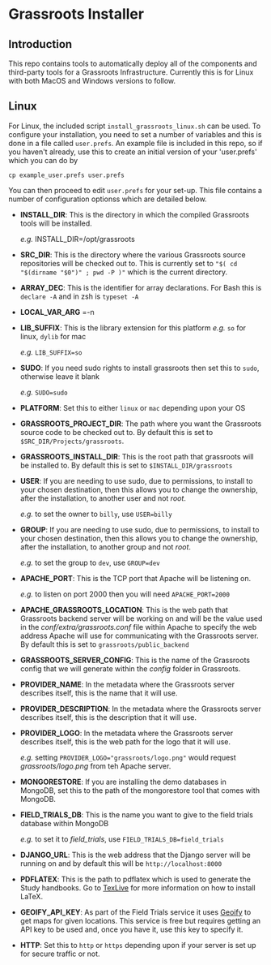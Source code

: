 # Grassroots Installer

## Introduction

This repo contains tools to automatically deploy all of the components and third-party tools for a Grassroots Infrastructure. Currently this is for Linux with both MacOS and Windows versions to follow.


## Linux

For Linux, the included script `install_grassroots_linux.sh` can be used. 
To configure your installation, you need to set a number of variables and this is done in a file called `user.prefs`. 
An example file is included in this repo, so if you haven't already, use this to create an initial version of your 'user.prefs' which you can do by

```
cp example_user.prefs user.prefs
```

You can then proceed to edit `user.prefs` for your set-up. 
This file contains a number of configuration optionss which are detailed below.


 * **INSTALL_DIR**: This is the directory in which the compiled Grassroots tools will be installed. 
 
     _e.g._ INSTALL_DIR=/opt/grassroots
	
 * **SRC_DIR**: This is the directory where the various Grassroots source repositories will be checked out to. 
 This is currently set to `"$( cd "$(dirname "$0")" ; pwd -P )"` which is the current directory.

 * **ARRAY_DEC**: This is the identifier for array declarations. For Bash this is `declare -A` and in zsh is `typeset -A` 
 
 * **LOCAL_VAR_ARG** =-n

 * **LIB_SUFFIX**: This is the library extension for this platform _e.g._ `so` for linux, `dylib` for mac
 
     _e.g._ `LIB_SUFFIX=so`

 * **SUDO**: If you need sudo rights to install grassroots then set this to `sudo`, otherwise leave it blank
 
     _e.g._ `SUDO=sudo`

 * **PLATFORM**: Set this to either `linux` or `mac` depending upon your OS

 * **GRASSROOTS_PROJECT_DIR**: The path where you want the Grassroots source code to be checked out to. 
 By default this is set to `$SRC_DIR/Projects/grassroots`.

 * **GRASSROOTS_INSTALL_DIR**: This is the root path that grassroots will be installed to. 
 By default this is set to `$INSTALL_DIR/grassroots`

 * **USER**: If you are needing to use sudo, due to permissions, to install to your chosen destination, then this allows
 you to change the ownership, after the installation, to another user and not _root_. 
 
   _e.g._ to set the owner to `billy`, use `USER=billy`

 * **GROUP**: If you are needing to use sudo, due to permissions, to install to your chosen destination, then this allows
 you to change the ownership, after the installation, to another group and not _root_. 
 
   _e.g._ to set the group to `dev`, use `GROUP=dev`

 * **APACHE_PORT**: This is the TCP port that Apache will be listening on. 

   _e.g._ to listen on port 2000 then you will need `APACHE_PORT=2000`

 * **APACHE_GRASSROOTS_LOCATION**: This is the web path that Grassroots backend server will be working on and will be the 
 value used in the _conf/extra/grassroots.conf_ file within Apache to specify the web address Apache will use for communicating
 with the Grassroots server.
 By default this is set to `grassroots/public_backend`

 * **GRASSROOTS_SERVER_CONFIG**: This is the name of the Grassroots config that we will generate within the _config_ folder in Grassroots.

 * **PROVIDER_NAME**: In the metadata where the Grassroots server describes itself, this is the name that it will use.

 * **PROVIDER_DESCRIPTION**: In the metadata where the Grassroots server describes itself, this is the description that it will use.

 * **PROVIDER_LOGO**: In the metadata where the Grassroots server describes itself, this is the web path for the logo that it will use.

   _e.g._ setting `PROVIDER_LOGO="grassroots/logo.png"` would request _grassroots/logo.png_ from teh Apache server.

 * **MONGORESTORE**: If you are installing the demo databases in MongoDB, set this to the path of the mongorestore tool that comes with MongoDB. 

 * **FIELD_TRIALS_DB**: This is the name you want to give to the field trials database within MongoDB

   _e.g._ to set it to _field\_trials_, use `FIELD_TRIALS_DB=field_trials`

 * **DJANGO_URL**: This is the web address that the Django server will be running on and by default this will be `http://localhost:8000`


 * **PDFLATEX**: This is the path to pdflatex which is used to generate the Study handbooks. Go to [TexLive](https://www.tug.org/texlive/) 
	for more information on how to install LaTeX.

 * **GEOIFY_API_KEY**: As part of the Field Trials service it uses [Geoify](https://www.geoapify.com/) to get maps for given locations. 
 This service is free but requires getting an API key to be used and, once you have it, use this key to specify it.


 * **HTTP**: Set this to `http` or `https` depending upon if your server is set up for secure traffic or not.

